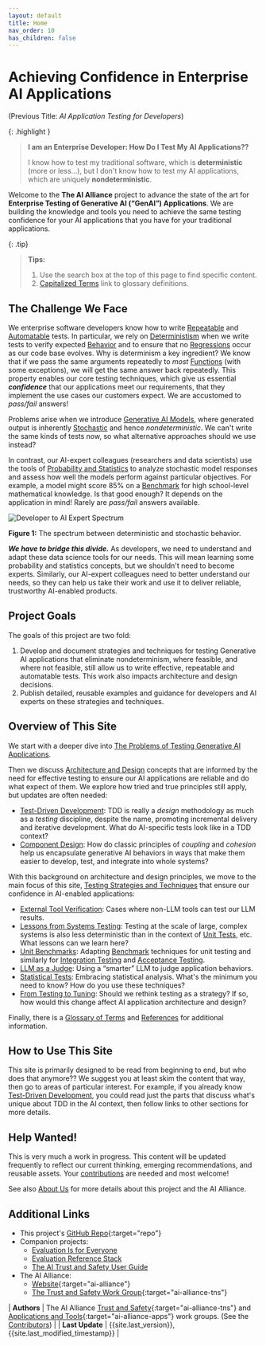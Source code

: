 ```yaml
---
layout: default
title: Home
nav_order: 10
has_children: false
---
```


# Achieving Confidence in Enterprise AI Applications

(Previous Title: _AI Application Testing for Developers_)

{: .highlight }
> **I am an Enterprise Developer: How Do I Test My AI Applications??**
>
> I know how to test my traditional software, which is **deterministic** (more or less...), but I don't know how to test my AI applications, which are uniquely **nondeterministic**.

Welcome to the **The AI Alliance** project to advance the state of the art for **Enterprise Testing of Generative AI (&ldquo;GenAI&rdquo;) Applications**. We are building the knowledge and tools you need to achieve the same testing confidence for your AI applications that you have for your traditional applications.

{: .tip}
> **Tips:**
>
> 1. Use the search box at the top of this page to find specific content.
> 2. [Capitalized Terms]({{site.glossaryurl}}/) link to glossary definitions.

## The Challenge We Face

We enterprise software developers know how to write [Repeatable]({{site.glossaryurl}}/#repeatable) and [Automatable]({{site.glossaryurl}}/#automatable) tests. In particular, we rely on [Deterministism]({{site.glossaryurl}}/#determinism) when we write tests to verify expected [Behavior]({{site.glossaryurl}}/#behavior) and to ensure that no [Regressions]({{site.glossaryurl}}/#regression) occur as our code base evolves. Why is determinism a key ingredient? We know that if we pass the same arguments repeatedly to _most_ [Functions]({{site.glossaryurl}}/#function) (with some exceptions), we will get the same answer back repeatedly. This property enables our core testing techniques, which give us essential _**confidence**_ that our applications meet our requirements, that they implement the use cases our customers expect. We are accustomed to _pass/fail_ answers!

Problems arise when we introduce [Generative AI Models]({{site.glossaryurl}}/#genenerative-ai-model), where generated output is inherently [Stochastic]({{site.glossaryurl}}/#stochastic) and hence _nondeterministic_. We can't write the same kinds of tests now, so what alternative approaches should we use instead?

In contrast, our AI-expert colleagues (researchers and data scientists) use the tools of [Probability and Statistics]({{site.glossaryurl}}/#probability-and-statistics) to analyze stochastic model responses and assess how well the models perform against particular objectives. For example, a model might score 85% on a [Benchmark]({{site.glossaryurl}}/#benchmark) for high school-level mathematical knowledge. Is that good enough? It depends on the application in mind! Rarely are _pass/fail_ answers available.

![Developer to AI Expert Spectrum]({{site.baseurl}}/assets/images/developer-to-AI-expert-spectrum.png "Developer to AI Expert Spectrum")

**Figure 1:** The spectrum between deterministic and stochastic behavior.

_**We have to bridge this divide.**_ As developers, we need to understand and adapt these data science tools for our needs. This will mean learning some probability and statistics concepts, but we shouldn't need to become experts. Similarly, our AI-expert colleagues need to better understand our needs, so they can help us take their work and use it to deliver reliable, trustworthy AI-enabled products.

## Project Goals

The goals of this project are two fold:

1. Develop and document strategies and techniques for testing Generative AI applications that eliminate nondeterminism, where feasible, and where not feasible, still allow us to write effective, repeatable and automatable tests. This work also impacts architecture and design decisions.
2. Publish detailed, reusable examples and guidance for developers and AI experts on these strategies and techniques.

## Overview of This Site

We start with a deeper dive into [The Problems of Testing Generative AI Applications]({{site.baseurl}}/testing-problems).

Then we discuss [Architecture and Design]({{site.baseurl}}/arch-design) concepts that are informed by the need for effective testing to ensure our AI applications are reliable and do what expect of them. We explore how tried and true principles still apply, but updates are often needed:
* [Test-Driven Development]({{site.baseurl}}/arch-design/tdd/): TDD is really a _design_ methodology as much as a _testing_ discipline, despite the name, promoting incremental delivery and iterative development. What do AI-specific tests look like in a TDD context?
* [Component Design]({{site.baseurl}}/arch-design/component-design): How do classic principles of _coupling_ and _cohesion_ help us encapsulate generative AI behaviors in ways that make them easier to develop, test, and integrate into whole systems?

With this background on architecture and design principles, we move to the main focus of this site, [Testing Strategies and Techniques]({{site.baseurl}}/testing-strategies/) that ensure our confidence in AI-enabled applications:
* [External Tool Verification]({{site.baseurl}}/testing-strategies/external-verification): Cases where non-LLM tools can test our LLM results.
* [Lessons from Systems Testing]({{site.baseurl}}/testing-strategies/systems-testing): Testing at the scale of large, complex systems is also less deterministic than in the context of [Unit Tests]({{site.glossaryurl}}/#unit-test), etc. What lessons can we learn here?
* [Unit Benchmarks]({{site.baseurl}}/testing-strategies/unit-benchmarks): Adapting [Benchmark]({{site.glossaryurl}}/#benchmark) techniques for unit testing and similarly for [Integration Testing]({{site.glossaryurl}}/#integration-testing) and [Acceptance Testing]({{site.glossaryurl}}/#acceptance-testing).
* [LLM as a Judge]({{site.baseurl}}/testing-strategies/llm-as-a-judge): Using a &ldquo;smarter&rdquo; LLM to judge application behaviors.
* [Statistical Tests]({{site.baseurl}}/testing-strategies/statistical-tests): Embracing statistical analysis. What's the minimum you need to know? How do you use these techniques?
* [From Testing to Tuning]({{site.baseurl}}/testing-strategies/from-testing-to-tuning): Should we rethink testing as a strategy? If so, how would this change affect AI application architecture and design?

Finally, there is a [Glossary of Terms]({{site.glossaryurl}}) and [References]({{site.baseurl}}/references) for additional information.

## How to Use This Site

This site is primarily designed to be read from beginning to end, but who does that anymore?? We suggest you at least skim the content that way, then go to areas of particular interest. For example, if you already know [Test-Driven Development]({{site.glossaryurl}}/#test-driven-development), you could read just the parts that discuss what's unique about TDD in the AI context, then follow links to other sections for more details.

## Help Wanted!

This is very much a work in progress. This content will be updated frequently to reflect our current thinking, emerging recommendations, and reusable assets. Your [contributions]({{site.baseurl}}/contributing) are needed and most welcome!

See also [About Us]({{site.baseurl}}/about) for more details about this project and the AI Alliance.

## Additional Links

* This project's [GitHub Repo](https://github.com/The-AI-Alliance/ai-application-testing){:target="repo"}
* Companion projects: 
	* <a href="https://the-ai-alliance.github.io/trust-safety-evals/" target="eie">Evaluation Is for Everyone</a>
	* <a href="https://the-ai-alliance.github.io/eval-ref-stack/" target="ers">Evaluation Reference Stack</a>
	* <a href="https://the-ai-alliance.github.io/trust-safety-user-guide/" target="ers">The AI Trust and Safety User Guide</a>
* The AI Alliance: 
	* [Website](https://thealliance.ai){:target="ai-alliance"}
	* [The Trust and Safety Work Group](https://thealliance.ai/focus-areas/trust-and-safety){:target="ai-alliance-tns"} 

| **Authors**     | The AI Alliance [Trust and Safety](https://thealliance.ai/focus-areas/trust-and-safety){:target="ai-alliance-tns"} and [Applications and Tools](https://thealliance.ai/focus-areas/applications-and-tools){:target="ai-alliance-apps"} work groups. (See the [Contributors]({{site.baseurl}}/contributing/#contributors)) |
| **Last Update** | {{site.last_version}}, {{site.last_modified_timestamp}} |
